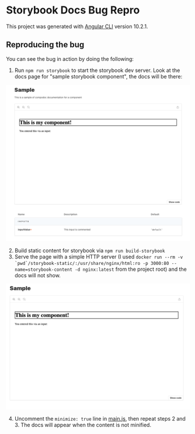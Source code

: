# Storybook Docs Bug Repro

This project was generated with [Angular CLI](https://github.com/angular/angular-cli) version 10.2.1.

## Reproducing the bug

You can see the bug in action by doing the following:

1. Run `npm run storybook` to start the storybook dev server. Look at the docs page for "sample storybook component", the docs will be there:

![Working Docs](./img/WorkingDocs.png)

2. Build static content for storybook via `npm run build-storybook`
3. Serve the page with a simple HTTP server (I used ``docker run --rm -v `pwd`/storybook-static/:/usr/share/nginx/html:ro -p 3000:80 --name=storybook-content -d nginx:latest`` from the project root)
   and the docs will not show.
   
![Not working docs](./img/NonWorkingDocs.png)

4. Uncomment the `minimize: true` line in [main.js](.storybook/main.js), then repeat steps 2 and 3. The docs will appear when the content is not minified.
